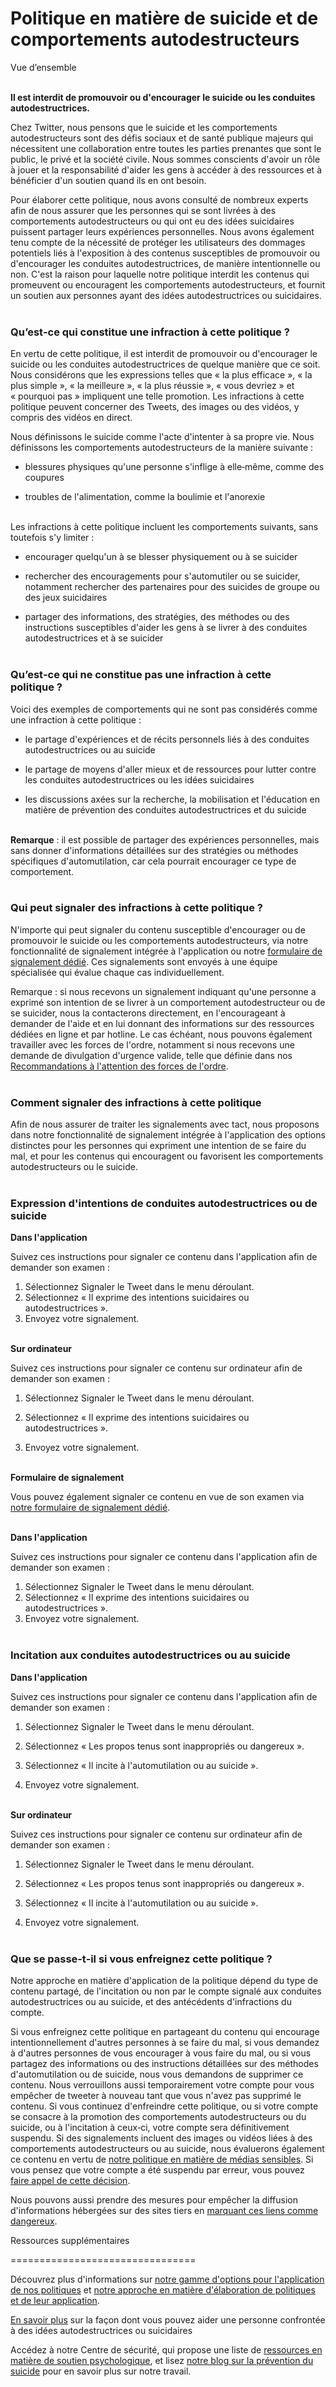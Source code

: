 Politique en matière de suicide et de comportements autodestructeurs
====================================================================

Vue d’ensemble  
 

**Il est interdit de promouvoir ou d'encourager le suicide ou les conduites autodestructrices.**

Chez Twitter, nous pensons que le suicide et les comportements autodestructeurs sont des défis sociaux et de santé publique majeurs qui nécessitent une collaboration entre toutes les parties prenantes que sont le public, le privé et la société civile. Nous sommes conscients d'avoir un rôle à jouer et la responsabilité d'aider les gens à accéder à des ressources et à bénéficier d'un soutien quand ils en ont besoin.  

Pour élaborer cette politique, nous avons consulté de nombreux experts afin de nous assurer que les personnes qui se sont livrées à des comportements autodestructeurs ou qui ont eu des idées suicidaires puissent partager leurs expériences personnelles. Nous avons également tenu compte de la nécessité de protéger les utilisateurs des dommages potentiels liés à l'exposition à des contenus susceptibles de promouvoir ou d'encourager les conduites autodestructrices, de manière intentionnelle ou non. C'est la raison pour laquelle notre politique interdit les contenus qui promeuvent ou encouragent les comportements autodestructeurs, et fournit un soutien aux personnes ayant des idées autodestructrices ou suicidaires.  
 

### Qu’est‑ce qui constitue une infraction à cette politique ? 

En vertu de cette politique, il est interdit de promouvoir ou d'encourager le suicide ou les conduites autodestructrices de quelque manière que ce soit. Nous considérons que les expressions telles que « la plus efficace », « la plus simple », « la meilleure », « la plus réussie », « vous devriez » et « pourquoi pas » impliquent une telle promotion. Les infractions à cette politique peuvent concerner des Tweets, des images ou des vidéos, y compris des vidéos en direct. 

Nous définissons le suicide comme l'acte d'intenter à sa propre vie. Nous définissons les comportements autodestructeurs de la manière suivante :

* blessures physiques qu'une personne s'inflige à elle‑même, comme des coupures
    
* troubles de l'alimentation, comme la boulimie et l'anorexie  
     
    

Les infractions à cette politique incluent les comportements suivants, sans toutefois s'y limiter :  

* encourager quelqu'un à se blesser physiquement ou à se suicider
    
* rechercher des encouragements pour s'automutiler ou se suicider, notamment rechercher des partenaires pour des suicides de groupe ou des jeux suicidaires
    
* partager des informations, des stratégies, des méthodes ou des instructions susceptibles d'aider les gens à se livrer à des conduites autodestructrices et à se suicider  
     

### Qu’est‑ce qui ne constitue pas une infraction à cette politique ? 

Voici des exemples de comportements qui ne sont pas considérés comme une infraction à cette politique : 

* le partage d'expériences et de récits personnels liés à des conduites autodestructrices ou au suicide
    
* le partage de moyens d'aller mieux et de ressources pour lutter contre les conduites autodestructrices ou les idées suicidaires
    
* les discussions axées sur la recherche, la mobilisation et l'éducation en matière de prévention des conduites autodestructrices et du suicide  
     
    

**Remarque** : il est possible de partager des expériences personnelles, mais sans donner d'informations détaillées sur des stratégies ou méthodes spécifiques d'automutilation, car cela pourrait encourager ce type de comportement.  
 

### Qui peut signaler des infractions à cette politique ? 

N'importe qui peut signaler du contenu susceptible d'encourager ou de promouvoir le suicide ou les comportements autodestructeurs, via notre fonctionnalité de signalement intégrée à l'application ou notre [formulaire de signalement dédié](https://help.twitter.com/forms/suicide). Ces signalements sont envoyés à une équipe spécialisée qui évalue chaque cas individuellement. 

Remarque : si nous recevons un signalement indiquant qu'une personne a exprimé son intention de se livrer à un comportement autodestructeur ou de se suicider, nous la contacterons directement, en l'encourageant à demander de l'aide et en lui donnant des informations sur des ressources dédiées en ligne et par hotline. Le cas échéant, nous pouvons également travailler avec les forces de l'ordre, notamment si nous recevons une demande de divulgation d'urgence valide, telle que définie dans nos [Recommandations à l'attention des forces de l'ordre](https://help.twitter.com/en/rules-and-policies/twitter-law-enforcement-support).  
 

### Comment signaler des infractions à cette politique 

Afin de nous assurer de traiter les signalements avec tact, nous proposons dans notre fonctionnalité de signalement intégrée à l'application des options distinctes pour les personnes qui expriment une intention de se faire du mal, et pour les contenus qui encouragent ou favorisent les comportements autodestructeurs ou le suicide.  
 

### Expression d'intentions de conduites autodestructrices ou de suicide 

**Dans l'application**

Suivez ces instructions pour signaler ce contenu dans l'application afin de demander son examen :

1. Sélectionnez Signaler le Tweet dans le menu déroulant.
2. Sélectionnez « Il exprime des intentions suicidaires ou autodestructrices ».
3. Envoyez votre signalement.  
     

**Sur ordinateur**

Suivez ces instructions pour signaler ce contenu sur ordinateur afin de demander son examen :

1. Sélectionnez Signaler le Tweet dans le menu déroulant.
    
2. Sélectionnez « Il exprime des intentions suicidaires ou autodestructrices ».
    
3. Envoyez votre signalement.  
     
    

**Formulaire de signalement**

Vous pouvez également signaler ce contenu en vue de son examen via [notre formulaire de signalement dédié](https://help.twitter.com/forms/report_self_harm).  
 

**Dans l'application**

Suivez ces instructions pour signaler ce contenu dans l'application afin de demander son examen :

1. Sélectionnez Signaler le Tweet dans le menu déroulant.
2. Sélectionnez « Il exprime des intentions suicidaires ou autodestructrices ».
3. Envoyez votre signalement.  
     

### Incitation aux conduites autodestructrices ou au suicide 

**Dans l'application**

Suivez ces instructions pour signaler ce contenu dans l'application afin de demander son examen :

1. Sélectionnez Signaler le Tweet dans le menu déroulant.  
    
2. Sélectionnez « Les propos tenus sont inappropriés ou dangereux ».
    
3. Sélectionnez « Il incite à l'automutilation ou au suicide ».
    
4. Envoyez votre signalement.  
     
    

**Sur ordinateur**

Suivez ces instructions pour signaler ce contenu sur ordinateur afin de demander son examen :

1. Sélectionnez Signaler le Tweet dans le menu déroulant.
    
2. Sélectionnez « Les propos tenus sont inappropriés ou dangereux ».
    
3. Sélectionnez « Il incite à l'automutilation ou au suicide ».
    
4. Envoyez votre signalement.  
     
    

### Que se passe‑t‑il si vous enfreignez cette politique ? 

Notre approche en matière d'application de la politique dépend du type de contenu partagé, de l'incitation ou non par le compte signalé aux conduites autodestructrices ou au suicide, et des antécédents d'infractions du compte. 

Si vous enfreignez cette politique en partageant du contenu qui encourage intentionnellement d'autres personnes à se faire du mal, si vous demandez à d'autres personnes de vous encourager à vous faire du mal, ou si vous partagez des informations ou des instructions détaillées sur des méthodes d'automutilation ou de suicide, nous vous demandons de supprimer ce contenu. Nous verrouillons aussi temporairement votre compte pour vous empêcher de tweeter à nouveau tant que vous n'avez pas supprimé le contenu. Si vous continuez d'enfreindre cette politique, ou si votre compte se consacre à la promotion des comportements autodestructeurs ou du suicide, ou à l'incitation à ceux‑ci, votre compte sera définitivement suspendu. Si des signalements incluent des images ou vidéos liées à des comportements autodestructeurs ou au suicide, nous évaluerons également ce contenu en vertu de [notre politique en matière de médias sensibles](https://help.twitter.com/rules-and-policies/media-policy). Si vous pensez que votre compte a été suspendu par erreur, vous pouvez [faire appel de cette décision](https://help.twitter.com/forms/general?subtopic=suspended).  

Nous pouvons aussi prendre des mesures pour empêcher la diffusion d'informations hébergées sur des sites tiers en [marquant ces liens comme dangereux](https://help.twitter.com/en/safety-and-security/phishing-spam-and-malware-links).   
  

Ressources supplémentaires  
  

================================

Découvrez plus d'informations sur [notre gamme d'options pour l'application de nos politiques](https://help.twitter.com/rules-and-policies/enforcement-options) et [notre approche en matière d'élaboration de politiques et de leur application](https://help.twitter.com/rules-and-policies/enforcement-philosophy).

[En savoir plus](https://help.twitter.com/en/safety-and-security/self-harm-and-suicide) sur la façon dont vous pouvez aider une personne confrontée à des idées autodestructrices ou suicidaires  

Accédez à notre Centre de sécurité, qui propose une liste de [ressources en matière de soutien psychologique](https://about.twitter.com/en_us/safety/safety-partners.html#mental-health), et lisez [notre blog sur la prévention du suicide](https://blog.twitter.com/en_sea/topics/events/2019/Supporting-suicide-prevention-across-the-world.html) pour en savoir plus sur notre travail.